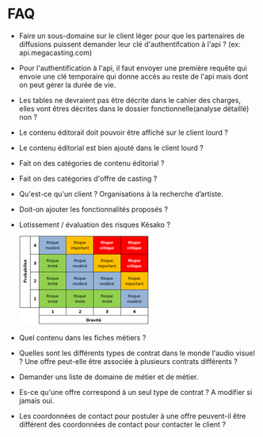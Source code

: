 # FAQ

- Faire un sous-domaine sur le client léger pour que les partenaires de diffusions puissent demander leur clé d'authentifcation à l'api ? (ex: api.megacasting.com)

- Pour l'authentification à l'api, il faut envoyer une première requête qui envoie une clé temporaire qui donne accès au reste de l'api mais dont on peut gérer la durée de vie.

- Les tables ne devraient pas être décrite dans le cahier des charges, elles vont êtres décrites dans le dossier fonctionnelle(analyse détaillé) non ?

- Le contenu éditorail doit pouvoir être affiché sur le client lourd ?

- Le contenu éditorial est bien ajouté dans le client lourd ?

- Fait on des catégories de contenu éditorial ?

- Fait on des catégories d'offre de casting ?

- Qu'est-ce qu'un client ? Organisations à la recherche d’artiste.

- Doit-on ajouter les fonctionnalités proposés ?

- Lotissement / évaluation des risques Késako ?

    ![Image 001](./src/img/risque.png)

- Quel contenu dans les fiches métiers ?

- Quelles sont les différents types de contrat dans le monde l'audio visuel ? Une offre peut-elle être associée à plusieurs contrats différents ?

- Demander uns liste de domaine de métier et de métier.

- Es-ce qu'une offre correspond à un seul type de contrat ? A modifier si jamais oui.

- Les coordonnées de contact pour postuler à une offre peuvent-il être différent des coordonnées de contact pour contacter le client ?